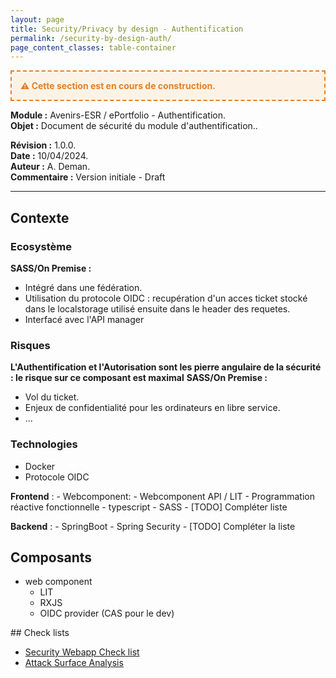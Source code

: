 ```yaml
---
layout: page
title: Security/Privacy by design - Authentification
permalink: /security-by-design-auth/
page_content_classes: table-container
---
```

<div style="border: 2px dashed #e67e22; background: #fcf3e6; padding: 1em; margin: 1em 0; font-weight: bold; color: #e67e22;">
  ⚠️ Cette section est en cours de construction.
</div>

**Module :** Avenirs-ESR / ePortfolio - Authentification.<br/> 
**Objet :** Document de sécurité du module d'authentification..<br/>

**Révision :** 1.0.0.<br/>
**Date :** 10/04/2024.<br/>
**Auteur :** A. Deman.<br/>
**Commentaire :** Version initiale - Draft

-----

## Contexte
### Ecosystème 

**SASS/On Premise :** 

- Intégré dans une fédération.
- Utilisation du protocole OIDC : recupération d'un acces ticket stocké dans le localstorage utilisé ensuite dans le header des requetes.
- Interfacé avec l'API manager

### Risques 
**L'Authentification et l'Autorisation sont les pierre angulaire de la sécurité : le risque sur ce composant est maximal**
**SASS/On Premise :**
- Vol du ticket.
- Enjeux de confidentialité pour les ordinateurs en libre service.
- ...

### Technologies

- Docker
- Protocole OIDC
  
**Frontend** :
    - Webcomponent: 
      - Webcomponent API / LIT
      - Programmation réactive fonctionnelle
      - typescript
      - SASS
      - [TODO] Compléter liste
  
**Backend** :
    - SpringBoot
      - Spring Security
      - [TODO] Compléter la liste


 ## Composants
 - web component
   - LIT
   - RXJS
   - OIDC provider (CAS pour le dev)
  
## Check lists
- [Security Webapp Check list](check-lists/security-webapp-checklist.markdown)
- [Attack Surface Analysis](check-lists/security-attack-surface-analysis.markdown)

